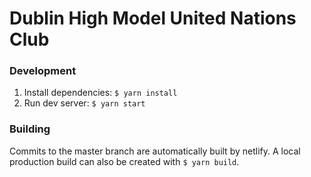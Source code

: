 # Dublin High Model United Nations Club

### Development

1. Install dependencies: `$ yarn install`
2. Run dev server: `$ yarn start`

### Building

Commits to the master branch are automatically built by netlify.
A local production build can also be created with `$ yarn build`.
